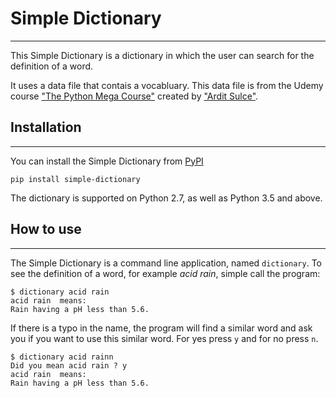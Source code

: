# Simple Dictionary

---

This Simple Dictionary is a dictionary in which the user can search for the definition of a word.

It uses a data file that contais a vocabluary. This data file is from the Udemy course ["The Python Mega Course"](https://www.udemy.com/course/the-python-mega-course/) created by ["Ardit Sulce"](https://www.udemy.com/user/adiune/).

## Installation

---

You can install the Simple Dictionary from [PyPI](https://test.pypi.org/project/simple-dictionary/)

```
pip install simple-dictionary
```

The dictionary is supported on Python 2.7, as well as Python 3.5 and above.

## How to use

---

The Simple Dictionary is a command line application, named `dictionary`. To see the definition of a word, for example _acid rain_, simple call the program:

```
$ dictionary acid rain
acid rain  means:
Rain having a pH less than 5.6.
```

If there is a typo in the name, the program will find a similar word and ask you if you want to use this similar word. For yes press `y` and for no press `n`.

```
$ dictionary acid rainn
Did you mean acid rain ? y
acid rain  means:
Rain having a pH less than 5.6.
```
